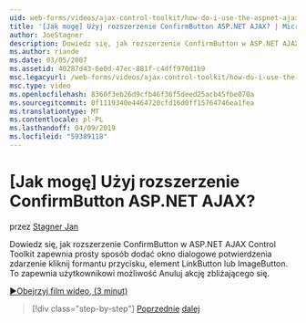 ```yaml
---
uid: web-forms/videos/ajax-control-toolkit/how-do-i-use-the-aspnet-ajax-confirmbutton-extender
title: '[Jak mogę] Użyj rozszerzenie ConfirmButton ASP.NET AJAX? | Microsoft Docs'
author: JoeStagner
description: Dowiedz się, jak rozszerzenie ConfirmButton w ASP.NET AJAX Control Toolkit zapewnia prosty sposób dodać okno dialogowe potwierdzenia do Zdarzenie kliknięcia przycisku L....
ms.author: riande
ms.date: 03/05/2007
ms.assetid: 40287d43-6e0d-47ec-881f-c4dff970d1b9
msc.legacyurl: /web-forms/videos/ajax-control-toolkit/how-do-i-use-the-aspnet-ajax-confirmbutton-extender
msc.type: video
ms.openlocfilehash: 8360f3eb26d9cfb46f36f5deed25acb45fbe070a
ms.sourcegitcommit: 0f1119340e4464720cfd16d0ff15764746ea1fea
ms.translationtype: MT
ms.contentlocale: pl-PL
ms.lasthandoff: 04/09/2019
ms.locfileid: "59389118"
---
```

# <a name="how-do-i-use-the-aspnet-ajax-confirmbutton-extender"></a>[Jak mogę] Użyj rozszerzenie ConfirmButton ASP.NET AJAX?

przez [Stagner Jan](https://github.com/JoeStagner)

Dowiedz się, jak rozszerzenie ConfirmButton w ASP.NET AJAX Control Toolkit zapewnia prosty sposób dodać okno dialogowe potwierdzenia zdarzenie kliknij formantu przycisku, element LinkButton lub ImageButton. To zapewnia użytkownikowi możliwość Anuluj akcję zbliżającego się.

[&#9654;Obejrzyj film wideo, (3 minut)](https://channel9.msdn.com/Blogs/ASP-NET-Site-Videos/how-do-i-use-the-aspnet-ajax-confirmbutton-extender)

> [!div class="step-by-step"]
> [Poprzednie](how-do-i-get-started-with-the-aspnet-ajax-animation-extender-control.md)
> [dalej](how-do-i-use-the-aspnet-ajax-slider-control.md)
